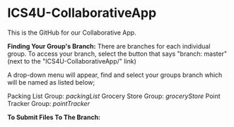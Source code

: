 # ICS4U-CollaborativeApp

This is the GitHub for our Collaborative App.

**Finding Your Group's Branch:**
There are branches for each individual group. To access your branch, select the button that says "branch: master" 
(next to the "ICS4U-CollaborativeApp/" link)

A drop-down menu will appear, find and select your groups branch which will be named as listed below;

Packing List Group: *packingList*
Grocery Store Group: *groceryStore*
Point Tracker Group: *pointTracker*

**To Submit Files To The Branch:**

